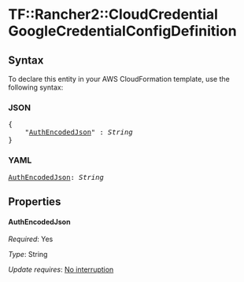 # TF::Rancher2::CloudCredential GoogleCredentialConfigDefinition

## Syntax

To declare this entity in your AWS CloudFormation template, use the following syntax:

### JSON

<pre>
{
    "<a href="#authencodedjson" title="AuthEncodedJson">AuthEncodedJson</a>" : <i>String</i>
}
</pre>

### YAML

<pre>
<a href="#authencodedjson" title="AuthEncodedJson">AuthEncodedJson</a>: <i>String</i>
</pre>

## Properties

#### AuthEncodedJson

_Required_: Yes

_Type_: String

_Update requires_: [No interruption](https://docs.aws.amazon.com/AWSCloudFormation/latest/UserGuide/using-cfn-updating-stacks-update-behaviors.html#update-no-interrupt)

